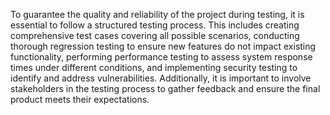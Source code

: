 To guarantee the quality and reliability of the project during testing, it is essential to follow a structured testing process. This includes creating comprehensive test cases covering all possible scenarios, conducting thorough regression testing to ensure new features do not impact existing functionality, performing performance testing to assess system response times under different conditions, and implementing security testing to identify and address vulnerabilities. Additionally, it is important to involve stakeholders in the testing process to gather feedback and ensure the final product meets their expectations.